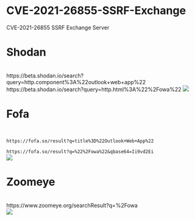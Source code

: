 # CVE-2021-26855-SSRF-Exchange
CVE-2021-26855 SSRF Exchange Server
<h1>Shodan</h1><br>
https://beta.shodan.io/search?query=http.component%3A%22outlook+web+app%22
<br>https://beta.shodan.io/search?query=http.html%3A%22%2Fowa%22
<img src="https://i.imgur.com/yP2L4EA.png"/>
<h1>Fofa</h1>
<code>
<br>https://fofa.so/result?q=title%3D%22Outlook+Web+App%22
<br>https://fofa.so/result?q=%22%2Fowa%22&qbase64=Ii9vd2Ei
</code>
<img src="https://i.imgur.com/Y5y1G2k.png"/>
<h1>Zoomeye</h1>
<br>https://www.zoomeye.org/searchResult?q=%2Fowa
<br><img src="https://i.imgur.com/r3ifnDD.png"/>

